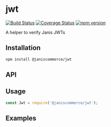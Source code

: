 # jwt

[![Build Status](https://travis-ci.org/janis-commerce/jwt.svg?branch=master)](https://travis-ci.org/janis-commerce/jwt)
[![Coverage Status](https://coveralls.io/repos/github/janis-commerce/jwt/badge.svg?branch=master)](https://coveralls.io/github/janis-commerce/jwt?branch=master)
[![npm version](https://badge.fury.io/js/%40janiscommerce%2Fjwt.svg)](https://www.npmjs.com/package/@janiscommerce/jwt)

A helper to verify Janis JWTs

## Installation
```sh
npm install @janiscommerce/jwt
```

## API


## Usage
```js
const Jwt = require('@janiscommerce/jwt');

```

## Examples

